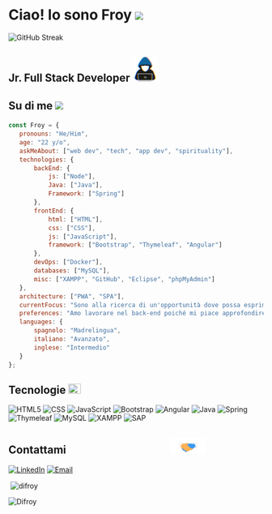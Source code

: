 
<h1> Ciao! Io sono Froy <img src="https://raw.githubusercontent.com/iampavangandhi/iampavangandhi/master/gifs/Hi.gif" width="36px"> </h1> 

<p>
  <img src="https://github-readme-streak-stats.herokuapp.com?user=Difroy&theme=dark&border_radius=5&locale=it&date_format=j%20M%5B%20Y%5D&card_height=205" alt="GitHub Streak" />
</p>

<h2 >Jr. Full Stack Developer<picture>
    <img src="https://github.com/0xAbdulKhalid/0xAbdulKhalid/raw/main/assets/mdImages/about_me.gif" width="50px">
</picture></h2>






  <h2 > Su di me <img src="https://media.giphy.com/media/VgCDAzcKvsR6OM0uWg/giphy.gif" width="50"></h2>
 
 ```javascript
const Froy = {
    pronouns: "He/Him",
    age: "22 y/o",
    askMeAbout: ["web dev", "tech", "app dev", "spirituality"],
    technologies: {
        backEnd: {
            js: ["Node"],
            Java: ["Java"],
            Framework: ["Spring"]
        },
        frontEnd: {
            html: ["HTML"],
            css: ["CSS"],
            js: ["JavaScript"],
            framework: ["Bootstrap", "Thymeleaf", "Angular"]
        },
        devOps: ["Docker"],
        databases: ["MySQL"],
        misc: ["XAMPP", "GitHub", "Eclipse", "phpMyAdmin"]
    },
    architecture: ["PWA", "SPA"],
    currentFocus: "Sono alla ricerca di un'opportunità dove possa esprimere al meglio le mie qualità",
    preferences: "Amo lavorare nel back-end poiché mi piace approfondire tecnologie, algoritmi e strutture dati per creare sistemi scalabili, affidabili e performanti.",
    languages: {
        spagnolo: "Madrelingua",
        italiano: "Avanzato",
        inglese: "Intermedio"
    }
};

```


<h2> Tecnologie <img src="https://media2.giphy.com/media/QssGEmpkyEOhBCb7e1/giphy.gif?cid=ecf05e47a0n3gi1bfqntqmob8g9aid1oyj2wr3ds3mg700bl&rid=giphy.gif" width ="25" height= 20> </h2>
 
<div>
  <img src="https://img.shields.io/badge/-HTML5-333333?style=flat&logo=HTML5" alt="HTML5"/>
  <img src="https://img.shields.io/badge/-CSS-333333?style=flat&logo=CSS3&logoColor=1572B6" alt="CSS"/>
  <img src="https://img.shields.io/badge/-JavaScript-333333?style=flat&logo=javascript" alt="JavaScript"/>
  <img src="https://img.shields.io/badge/-Bootstrap-333333?style=flat&logo=Bootstrap" alt="Bootstrap"/>
  <img src="https://img.shields.io/badge/-Angular-333333?style=flat&logo=angular" alt="Angular"/>
  <img src="https://img.shields.io/badge/-Java-333333?style=flat&logo=java" alt="Java"/>
  <img src="https://img.shields.io/badge/-Spring-333333?style=flat&logo=Spring" alt="Spring"/>
  <img src="https://img.shields.io/badge/-Thymeleaf-333333?style=flat&logo=thymeleaf" alt="Thymeleaf"/>
  <img src="https://img.shields.io/badge/-MySQL-333333?style=flat&logo=MySQL" alt="MySQL"/>
  <img src="https://img.shields.io/badge/-XAMPP-333333?style=flat&logo=XAMPP" alt="XAMPP"/>
  <img src="https://img.shields.io/badge/-SAP-333333?style=flat&logo=SAP" alt="SAP"/>
</div>
 
<h2>Contattami <img src="https://github.com/0xAbdulKhalid/0xAbdulKhalid/raw/main/assets/mdImages/handshake.gif" width ="70" heigth= 20 style="margin-left: 200px;"></h2>
<div>
<a href="https://www.linkedin.com/in/froylan-lamus/"><img alt="LinkedIn" src="https://img.shields.io/badge/LinkedIn-Froylan%20Lamus-blue?style=flat-square&logo=linkedin"></a>
<a href="unifroy@gmail.com"><img alt="Email" src="https://img.shields.io/badge/Gmail-unifroy@gmail.com-blue?style=flat-square&logo=gmail"></a>  
</div>

<p>&nbsp;<img align="center" src="https://github-readme-stats.vercel.app/api?username=Difroy&show_icons=true&locale=en&bg_color=0d1117&text_color=ffffff&repo=convoychat"
    alt="difroy" /></p>


<p> <img src="https://komarev.com/ghpvc/?username=Difroy&label=Profile%20views&color=0e75b6&style=flat" alt="Difroy" /> </p>
